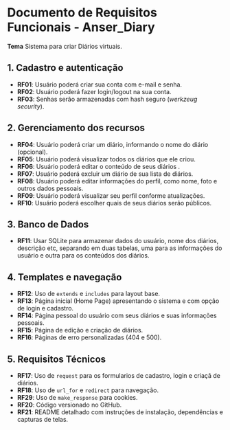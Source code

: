 # Documento de Requisitos Funcionais - Anser_Diary

**Tema** Sistema para criar Diários virtuais.


## 1. Cadastro e autenticação

- **RF01**: Usuário poderá criar sua conta com e-mail e senha.
- **RF02**: Usuário poderá fazer login/logout na sua conta.
- **RF03**: Senhas serão armazenadas com hash seguro (*werkzeug security*).


## 2. Gerenciamento dos recursos

- **RF04**: Usuário poderá criar um diário, informando o nome do diário (opcional).
- **RF05**: Usuário poderá visualizar todos os diários que ele criou.
- **RF06**: Usuário poderá editar o conteúdo de seus diários .
- **RF07**: Usuário poderá excluir um diário de sua lista de diários.
- **RF08**: Usuário poderá editar informações do perfil, como nome, foto e outros dados pessoais.
- **RF09**: Usuário poderá visualizar seu perfil conforme atualizações.
- **RF10**: Usuário poderá escolher quais de seus diários serão públicos.


## 3. Banco de Dados

- **RF11**: Usar SQLite para armazenar dados do usuário, nome dos diários, descrição etc, separando em duas tabelas, uma para as informações do usuário e outra para os conteúdos dos diários.


## 4. Templates e navegação

- **RF12**: Uso de `extends` e `includes` para layout base.
- **RF13**: Página inicial (Home Page) apresentando o sistema e com opção de login e cadastro.
- **RF14**: Página pessoal do usuário com seus diários e suas informações pessoais.
- **RF15**: Página de edição e criação de diários.
- **RF16**: Páginas de erro personalizadas (404 e 500).


## 5. Requisitos Técnicos

- **RF17**: Uso de `request` para os formularios de cadastro, login e criaçã de diários.
- **RF18**: Uso de `url_for` e `redirect` para navegação.
- **RF29**: Uso de `make_response` para cookies.
- **RF20**: Código versionado no GitHub.
- **RF21**: README detalhado com instruções de instalação, dependências e capturas de telas.

